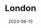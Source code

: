 ---
title: "London"
excerpt: "Where yesteryears waltz with the unfolding"
gallery_name: "london"
date: 2023-06-13
tags:
  - 🌆Metropolis
  - 🏛️Historic
  - 🌉Bridges
header:
  overlay_image: cover/london-shard-3v1.jpg
---